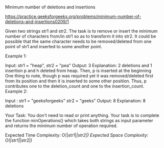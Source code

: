 Minimum number of deletions and insertions

https://practice.geeksforgeeks.org/problems/minimum-number-of-deletions-and-insertions0209/1

Given two strings str1 and str2. The task is to remove or insert the minimum number of characters from/in str1 so as to transform it into str2. It could be possible that the same character needs to be removed/deleted from one point of str1 and inserted to some another point.

Example 1:

Input: str1 = "heap", str2 = "pea"
Output: 3
Explanation: 2 deletions and 1 insertion
p and h deleted from heap. Then, p is 
inserted at the beginning One thing to 
note, though p was required yet it was 
removed/deleted first from its position 
and then it is inserted to some other 
position. Thus, p contributes one to the 
deletion_count and one to the 
insertion_count.
Example 2:

Input : str1 = "geeksforgeeks"
str2 = "geeks"
Output: 8
Explanation: 8 deletions
 

Your Task:
You don't need to read or print anything. Your task is to complete the function minOperations() which takes both strings as input parameter and returns the minimum number of operation required.

Expected Time Complexity: O(|str1|*|str2|)
Expected Space Complexity: O(|str1|*|str2|)
